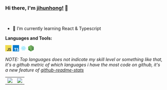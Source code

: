 ### Hi there, I'm [jihunhong!](https://redgee.tistory.com) 👋

<br />

- 🌱 I’m currently learning React & Typescript

**Languages and Tools:**  

<code><img height="20" src="https://raw.githubusercontent.com/github/explore/80688e429a7d4ef2fca1e82350fe8e3517d3494d/topics/javascript/javascript.png"></code>
<code><img height="20" src="https://raw.githubusercontent.com/github/explore/80688e429a7d4ef2fca1e82350fe8e3517d3494d/topics/typescript/typescript.png"></code>
<code><img height="20" src="https://raw.githubusercontent.com/github/explore/80688e429a7d4ef2fca1e82350fe8e3517d3494d/topics/react/react.png"></code>
<code><img height="20" src="https://raw.githubusercontent.com/github/explore/80688e429a7d4ef2fca1e82350fe8e3517d3494d/topics/nodejs/nodejs.png"></code>    

<!--- 
  if you have forked this to use on your profile, 
  Change the `github-readme-stats.jihunhong.vercel.app` to `github-readme-stats.vercel.app` 
--->

<!-- Change the `github-readme-stats.jihunhong.vercel.app` to `github-readme-stats.vercel.app`  -->

*NOTE: Top languages does not indicate my skill level or something like that, it's a github metric of which languages i have the most code on github, it's a new feature of [github-readme-stats](https://github.com/jihunhong/github-readme-stats)*

<table ><tr><td align="top" width="49%">
<img src="https://github-readme-stats.vercel.app/api?username=jihunhong&count_private=true&show_icons=true&theme=default&hide_border=true" align="left" style="width: 100%" />
</td><td align="top" width="49%">
<img src="https://github-readme-stats.vercel.app/api/top-langs/?username=jihunhong&hide=HTML,JAVA,CSS&layout=compact&hide_border=true" align="left" style="width: 100%;padding-right: 0;" />
</td></tr></table>  
